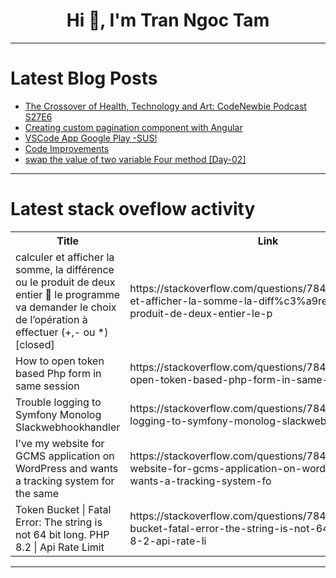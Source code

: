 <h1 align="center">Hi 👋, I'm Tran Ngoc Tam</h1>

---

# Latest Blog Posts 
<!-- BLOG-POST-LIST:START -->
- [The Crossover of Health, Technology and Art: CodeNewbie Podcast S27E6](https://dev.to/codenewbieteam/the-crossover-of-health-technology-and-art-codenewbie-podcast-s27e6-4g1c)
- [Creating custom pagination component with Angular](https://dev.to/pseudopilot/creating-custom-pagination-component-with-angular-2dl2)
- [VSCode App Google Play -SUS!](https://dev.to/annavi11arrea1/vscode-app-google-play-sus-h27)
- [Code Improvements](https://dev.to/walternascimentobarroso/code-improvements-4fj3)
- [swap the value of two variable Four method [Day-02]](https://dev.to/isjasrajchouhan/swap-the-value-of-two-variable-four-method-day-02-4cp8)
<!-- BLOG-POST-LIST:END -->

---

# Latest stack oveflow activity
<table>
  <tr><th>Title</th><th>Link</th></tr>
  <!-- STACKOVERFLOW:START --><tr><td>calculer et afficher la somme, la différence ou le produit de deux entier  le programme va demander le choix de l’opération à effectuer &lpar;+,- ou *&rpar; [closed]</td><td>https://stackoverflow.com/questions/78451507/calculer-et-afficher-la-somme-la-diff%c3%a9rence-ou-le-produit-de-deux-entier-le-p</td></tr><tr><td>How to open token based Php form in same session</td><td>https://stackoverflow.com/questions/78451421/how-to-open-token-based-php-form-in-same-session</td></tr><tr><td>Trouble logging to Symfony Monolog Slackwebhookhandler</td><td>https://stackoverflow.com/questions/78451417/trouble-logging-to-symfony-monolog-slackwebhookhandler</td></tr><tr><td>I&#39;ve my website for GCMS application on WordPress and wants a tracking system for the same</td><td>https://stackoverflow.com/questions/78451415/ive-my-website-for-gcms-application-on-wordpress-and-wants-a-tracking-system-fo</td></tr><tr><td>Token Bucket | Fatal Error: The string is not 64 bit long. PHP 8.2 | Api Rate Limit</td><td>https://stackoverflow.com/questions/78451413/token-bucket-fatal-error-the-string-is-not-64-bit-long-php-8-2-api-rate-li</td></tr><!-- STACKOVERFLOW:END -->
</table>

---


